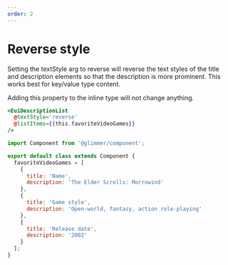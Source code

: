 ```yaml
---
order: 2
---
```


# Reverse style

<EuiText>
	<p>
	Setting the <EuiCode>textStyle</EuiCode> arg to <EuiCode>reverse</EuiCode> will reverse the text styles of the <EuiCode>title</EuiCode> and <EuiCode>description</EuiCode> elements so that the description is more prominent. This works best for key/value type content.
  </p>
	<p>
		Adding this property to the <EuiCode>inline</EuiCode> type will not change anything.
	</p>

</EuiText>

```hbs template
<EuiDescriptionList
  @textStyle='reverse'
  @listItems={{this.favoriteVideoGames}}
/>
```

```js component
import Component from '@glimmer/component';

export default class extends Component {
  favoriteVideoGames = [
    {
      title: 'Name',
      description: 'The Elder Scrolls: Morrowind'
    },
    {
      title: 'Game style',
      description: 'Open-world, fantasy, action role-playing'
    },
    {
      title: 'Release date',
      description: '2002'
    }
  ];
}
```
